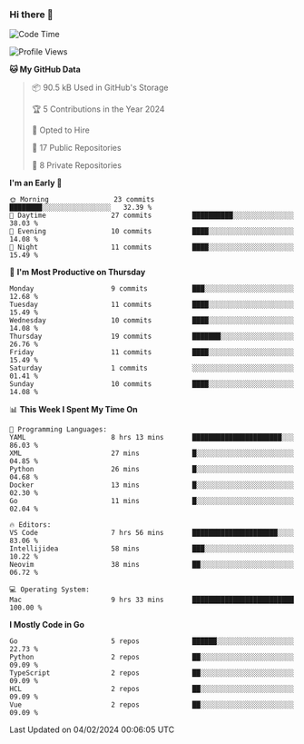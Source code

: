 ### Hi there 👋
<!--![visitors](https://visitor-badge.glitch.me/badge?page_id=d0zingcat)-->
<!--
**d0zingcat/d0zingcat** is a ✨ _special_ ✨ repository because its `README.md` (this file) appears on your GitHub profile.

Here are some ideas to get you started:

- 🔭 I’m currently working on ...
- 🌱 I’m currently learning ...
- 👯 I’m looking to collaborate on ...
- 🤔 I’m looking for help with ...
- 💬 Ask me about ...
- 📫 How to reach me: ...
- 😄 Pronouns: ...
- ⚡ Fun fact: ...
-->
<!--START_SECTION:waka-->
![Code Time](http://img.shields.io/badge/Code%20Time-3%2C339%20hrs%205%20mins-blue)

![Profile Views](http://img.shields.io/badge/Profile%20Views-2-blue)

**🐱 My GitHub Data** 

> 📦 90.5 kB Used in GitHub's Storage 
 > 
> 🏆 5 Contributions in the Year 2024
 > 
> 💼 Opted to Hire
 > 
> 📜 17 Public Repositories 
 > 
> 🔑 8 Private Repositories 
 > 
**I'm an Early 🐤** 

```text
🌞 Morning                23 commits          ████████░░░░░░░░░░░░░░░░░   32.39 % 
🌆 Daytime                27 commits          ██████████░░░░░░░░░░░░░░░   38.03 % 
🌃 Evening                10 commits          ████░░░░░░░░░░░░░░░░░░░░░   14.08 % 
🌙 Night                  11 commits          ████░░░░░░░░░░░░░░░░░░░░░   15.49 % 
```
📅 **I'm Most Productive on Thursday** 

```text
Monday                   9 commits           ███░░░░░░░░░░░░░░░░░░░░░░   12.68 % 
Tuesday                  11 commits          ████░░░░░░░░░░░░░░░░░░░░░   15.49 % 
Wednesday                10 commits          ████░░░░░░░░░░░░░░░░░░░░░   14.08 % 
Thursday                 19 commits          ███████░░░░░░░░░░░░░░░░░░   26.76 % 
Friday                   11 commits          ████░░░░░░░░░░░░░░░░░░░░░   15.49 % 
Saturday                 1 commits           ░░░░░░░░░░░░░░░░░░░░░░░░░   01.41 % 
Sunday                   10 commits          ████░░░░░░░░░░░░░░░░░░░░░   14.08 % 
```


📊 **This Week I Spent My Time On** 

```text
💬 Programming Languages: 
YAML                     8 hrs 13 mins       ██████████████████████░░░   86.03 % 
XML                      27 mins             █░░░░░░░░░░░░░░░░░░░░░░░░   04.85 % 
Python                   26 mins             █░░░░░░░░░░░░░░░░░░░░░░░░   04.68 % 
Docker                   13 mins             █░░░░░░░░░░░░░░░░░░░░░░░░   02.30 % 
Go                       11 mins             █░░░░░░░░░░░░░░░░░░░░░░░░   02.04 % 

🔥 Editors: 
VS Code                  7 hrs 56 mins       █████████████████████░░░░   83.06 % 
Intellijidea             58 mins             ███░░░░░░░░░░░░░░░░░░░░░░   10.22 % 
Neovim                   38 mins             ██░░░░░░░░░░░░░░░░░░░░░░░   06.72 % 

💻 Operating System: 
Mac                      9 hrs 33 mins       █████████████████████████   100.00 % 
```

**I Mostly Code in Go** 

```text
Go                       5 repos             ██████░░░░░░░░░░░░░░░░░░░   22.73 % 
Python                   2 repos             ██░░░░░░░░░░░░░░░░░░░░░░░   09.09 % 
TypeScript               2 repos             ██░░░░░░░░░░░░░░░░░░░░░░░   09.09 % 
HCL                      2 repos             ██░░░░░░░░░░░░░░░░░░░░░░░   09.09 % 
Vue                      2 repos             ██░░░░░░░░░░░░░░░░░░░░░░░   09.09 % 
```




 Last Updated on 04/02/2024 00:06:05 UTC
<!--END_SECTION:waka-->

